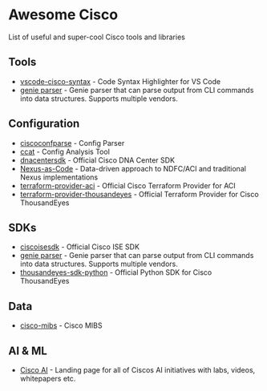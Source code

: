 # Awesome Cisco
List of useful and super-cool Cisco tools and libraries

## Tools
* [vscode-cisco-syntax](https://github.com/woodjme/vscode-cisco-syntax) - Code Syntax Highlighter for VS Code
* [genie parser](https://developer.cisco.com/docs/genie-docs/) - Genie parser that can parse output from CLI commands into data structures. Supports multiple vendors.

## Configuration
* [ciscoconfparse](https://github.com/mpenning/ciscoconfparse) - Config Parser
* [ccat](https://github.com/frostbits-security/ccat) - Config Analysis Tool
* [dnacentersdk](https://github.com/cisco-en-programmability/dnacentersdk) - Official Cisco DNA Center SDK
* [Nexus-as-Code](https://developer.cisco.com/docs/nexus-as-code/introduction/) - Data-driven approach to NDFC/ACI and traditional Nexus implementations
* [terraform-provider-aci](https://github.com/CiscoDevNet/terraform-provider-aci) - Official Cisco Terraform Provider for ACI
* [terraform-provider-thousandeyes](https://github.com/thousandeyes/terraform-provider-thousandeyes) - Official Terraform Provider for Cisco ThousandEyes

## SDKs
* [ciscoisesdk](https://github.com/CiscoISE/ciscoisesdk) - Official Cisco ISE SDK
* [genie parser](https://developer.cisco.com/docs/genie-docs/) - Genie parser that can parse output from CLI commands into data structures. Supports multiple vendors.
* [thousandeyes-sdk-python](https://github.com/thousandeyes/thousandeyes-sdk-python) - Official Python SDK for Cisco ThousandEyes

## Data
* [cisco-mibs](https://github.com/cisco/cisco-mibs) - Cisco MIBS

## AI & ML
* [Cisco AI](https://developer.cisco.com/site/ai/) - Landing page for all of Ciscos AI initiatives with labs, videos, whitepapers etc.
